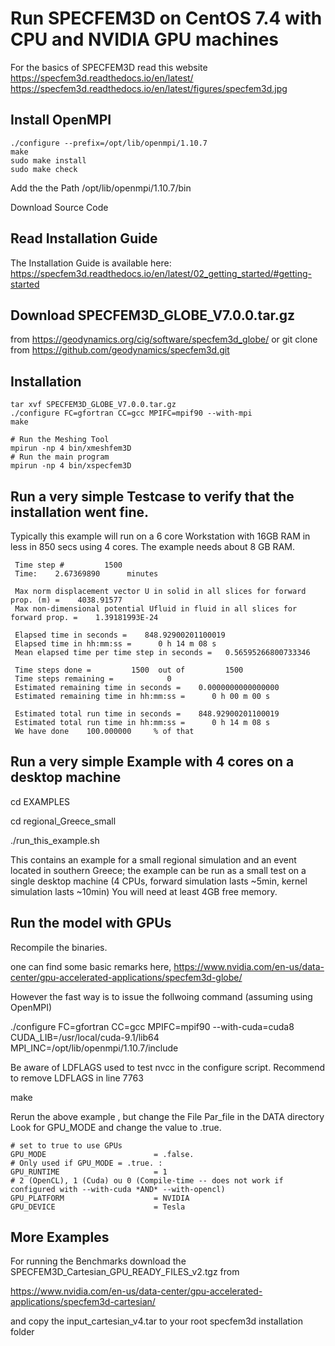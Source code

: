 # Run SPECFEM3D on CentOS 7.4 with CPU and NVIDIA GPU machines 

For the basics of SPECFEM3D read this website
https://specfem3d.readthedocs.io/en/latest/
https://specfem3d.readthedocs.io/en/latest/figures/specfem3d.jpg

## Install OpenMPI
```
./configure --prefix=/opt/lib/openmpi/1.10.7
make
sudo make install
sudo make check
```
Add the the Path /opt/lib/openmpi/1.10.7/bin

Download Source Code

## Read Installation Guide

The Installation Guide is available here:
https://specfem3d.readthedocs.io/en/latest/02_getting_started/#getting-started

## Download SPECFEM3D_GLOBE_V7.0.0.tar.gz
from
https://geodynamics.org/cig/software/specfem3d_globe/
or git clone from 
https://github.com/geodynamics/specfem3d.git

## Installation

```
tar xvf SPECFEM3D_GLOBE_V7.0.0.tar.gz
./configure FC=gfortran CC=gcc MPIFC=mpif90 --with-mpi
make

# Run the Meshing Tool
mpirun -np 4 bin/xmeshfem3D
# Run the main program
mpirun -np 4 bin/xspecfem3D

```

## Run a very simple Testcase to verify that the installation went fine.
Typically this example will run on a 6 core Workstation with 16GB RAM in less in 850 secs using 4 cores.
The example needs about 8 GB RAM.

```
 Time step #         1500
 Time:    2.67369890      minutes

 Max norm displacement vector U in solid in all slices for forward prop. (m) =    4038.91577
 Max non-dimensional potential Ufluid in fluid in all slices for forward prop. =    1.39181993E-24

 Elapsed time in seconds =    848.92900201100019
 Elapsed time in hh:mm:ss =      0 h 14 m 08 s
 Mean elapsed time per time step in seconds =   0.56595266800733346

 Time steps done =         1500  out of         1500
 Time steps remaining =            0
 Estimated remaining time in seconds =    0.0000000000000000
 Estimated remaining time in hh:mm:ss =      0 h 00 m 00 s

 Estimated total run time in seconds =    848.92900201100019
 Estimated total run time in hh:mm:ss =      0 h 14 m 08 s
 We have done    100.000000     % of that

```

## Run a very simple Example with 4 cores on a desktop machine

cd EXAMPLES

cd regional_Greece_small

./run_this_example.sh


This  contains an example for a small regional simulation and an event located in southern Greece; the example can be run as a small test on a single desktop machine
  (4 CPUs, forward simulation lasts ~5min, kernel simulation lasts ~10min) 
You will need at least 4GB free memory.



## Run the model with GPUs

Recompile the binaries.

one can find some basic remarks here, 
https://www.nvidia.com/en-us/data-center/gpu-accelerated-applications/specfem3d-globe/

However the fast way is to issue the follwoing command (assuming using OpenMPI)

./configure FC=gfortran CC=gcc MPIFC=mpif90 --with-cuda=cuda8  CUDA_LIB=/usr/local/cuda-9.1/lib64 MPI_INC=/opt/lib/openmpi/1.10.7/include

Be aware of LDFLAGS used to test nvcc in the configure script.
Recommend to remove LDFLAGS in line 7763


make

Rerun the above example , but change the File  Par_file in the DATA directory 
Look for GPU_MODE and change the value to .true.
```
# set to true to use GPUs
GPU_MODE                        = .false.
# Only used if GPU_MODE = .true. :
GPU_RUNTIME                     = 1
# 2 (OpenCL), 1 (Cuda) ou 0 (Compile-time -- does not work if configured with --with-cuda *AND* --with-opencl)
GPU_PLATFORM                    = NVIDIA
GPU_DEVICE                      = Tesla
```

## More Examples

For running the Benchmarks download the SPECFEM3D_Cartesian_GPU_READY_FILES_v2.tgz from

https://www.nvidia.com/en-us/data-center/gpu-accelerated-applications/specfem3d-cartesian/

and copy the input_cartesian_v4.tar to your root specfem3d installation folder



